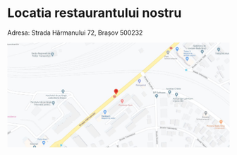 # Locatia restaurantului nostru
Adresa: Strada Hărmanului 72, Brașov 500232

![Image](./locatie_restaurant.jpg)
